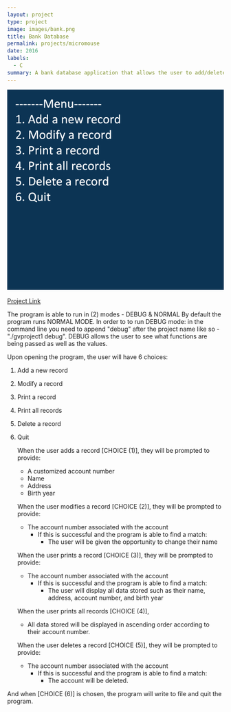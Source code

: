 ```yaml
---
layout: project
type: project
image: images/bank.png
title: Bank Database
permalink: projects/micromouse
date: 2016
labels:
  - C
summary: A bank database application that allows the user to add/delete/edit bank accounts. 
---
```


<img src="../images/bankimg.png" style="max-width:100%;">

[Project Link](https://github.com/gviloria/gviloria.github.io/tree/master/projects/Project_1)

   The program is able to run in (2) modes - DEBUG & NORMAL
   By default the program runs NORMAL MODE. In order to to run DEBUG mode: in the command line
   you need to append "debug" after the project name like so - "./gvproject1 debug".
   DEBUG allows the user to see what functions are being passed as well as the values.
   
   Upon opening the program, the user will have 6 choices:
   
1. Add a new record
2. Modify a record
3. Print a record
4. Print all records
5. Delete a record
6. Quit
  
   When the user adds a record [CHOICE (1)], they will be prompted to provide:
   - A customized account number
   - Name
   - Address
   - Birth year
   
   When the user modifies a record [CHOICE (2)], they will be prompted to provide:
   - The account number associated with the account
     * If this is successful and the program is able to find a match:
       - The user will be given the opportunity to change their name
   
   When the user prints a record [CHOICE (3)], they will be prompted to provide:
   - The account number associated with the account
     * If this is successful and the program is able to find a match:
       - The user will display all data stored such as their name, address, account number, and birth year
  
   When the user prints all records [CHOICE (4)],
   - All data stored will be displayed in ascending order according to their account number.
   
   When the user deletes a record [CHOICE (5)], they will be prompted to provide:
   - The account number associated with the account
     * If this is successful and the program is able to find a match:
       - The account will be deleted.
  
  And when [CHOICE (6)] is chosen, the program will write to file and quit the program.


